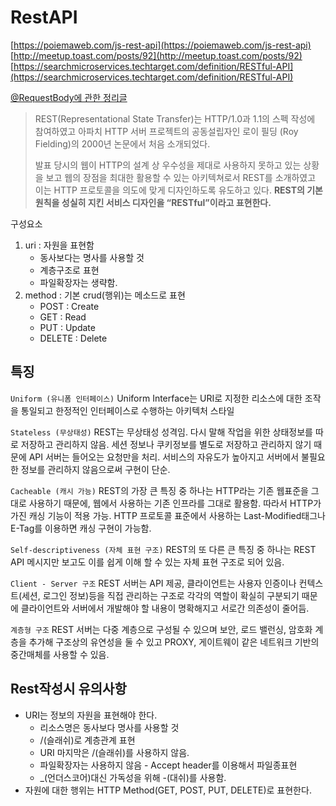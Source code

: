 # RestAPI
[https://poiemaweb.com/js-rest-api](https://poiemaweb.com/js-rest-api)
[http://meetup.toast.com/posts/92](http://meetup.toast.com/posts/92)
[https://searchmicroservices.techtarget.com/definition/RESTful-API](https://searchmicroservices.techtarget.com/definition/RESTful-API)

[@RequestBody에 관한 정리글](http://bluesky-devstudy.blogspot.com/2016/07/spring-mvc-requestbody.html)

> REST(Representational State Transfer)는 HTTP/1.0과 1.1의 스펙 작성에 참여하였고 아파치 HTTP 서버 프로젝트의 공동설립자인 로이 필딩 (Roy Fielding)의 2000년 논문에서 처음 소개되었다. 
> 
> 발표 당시의 웹이 HTTP의 설계 상 우수성을 제대로 사용하지 못하고 있는 상황을 보고 웹의 장점을 최대한 활용할 수 있는 아키텍쳐로서 REST를 소개하였고 이는 HTTP 프로토콜을 의도에 맞게 디자인하도록 유도하고 있다. 
> **REST의 기본 원칙을 성실히 지킨 서비스 디자인을 “RESTful”이라고 표현한다.**

구성요소
1. uri : 자원을 표현함
    * 동사보다는 명사를 사용할 것
    * 계층구조로 표현
    * 파일확장자는 생략함.
2. method : 기본 crud(행위)는 메소드로 표현
    * POST : Create
    * GET : Read
    * PUT : Update
    * DELETE : Delete


## 특징
`Uniform (유니폼 인터페이스)`
Uniform Interface는 URI로 지정한 리소스에 대한 조작을 통일되고 한정적인 인터페이스로 수행하는 아키텍처 스타일

`Stateless (무상태성)`
REST는 무상태성 성격임. 다시 말해 작업을 위한 상태정보를 따로 저장하고 관리하지 않음.
세션 정보나 쿠키정보를 별도로 저장하고 관리하지 않기 때문에 API 서버는 들어오는 요청만을 처리.
서비스의 자유도가 높아지고 서버에서 불필요한 정보를 관리하지 않음으로써 구현이 단순.

`Cacheable (캐시 가능)`
REST의 가장 큰 특징 중 하나는 HTTP라는 기존 웹표준을 그대로 사용하기 때문에, 웹에서 사용하는 기존 인프라를 그대로 활용함. 따라서 HTTP가 가진 캐싱 기능이 적용 가능. 
HTTP 프로토콜 표준에서 사용하는 Last-Modified태그나 E-Tag를 이용하면 캐싱 구현이 가능함.

`Self-descriptiveness (자체 표현 구조)`
REST의 또 다른 큰 특징 중 하나는 REST API 메시지만 보고도 이를 쉽게 이해 할 수 있는 자체 표현 구조로 되어 있음.

`Client - Server 구조`
REST 서버는 API 제공, 클라이언트는 사용자 인증이나 컨텍스트(세션, 로그인 정보)등을 직접 관리하는 구조로 각각의 역할이 확실히 구분되기 때문에 클라이언트와 서버에서 개발해야 할 내용이 명확해지고 서로간 의존성이 줄어듬.

`계층형 구조`
REST 서버는 다중 계층으로 구성될 수 있으며 보안, 로드 밸런싱, 암호화 계층을 추가해 구조상의 유연성을 둘 수 있고 PROXY, 게이트웨이 같은 네트워크 기반의 중간매체를 사용할 수 있음.


## Rest작성시 유의사항
* URI는 정보의 자원을 표현해야 한다.
    * 리소스명은 동사보다 명사를 사용할 것
    * /(슬래쉬)로 계층관계 표현
    * URI 마지막은 /(슬래쉬)를 사용하지 않음.
    * 파일확장자는 사용하지 않음 - Accept header를 이용해서 파일종표현
    * _(언더스코어)대신 가독성을 위해 -(대쉬)를 사용함.
* 자원에 대한 행위는 HTTP Method(GET, POST, PUT, DELETE)로 표현한다.